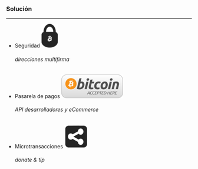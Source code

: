 ### Solución
------------------------
- Seguridad ![Seguridad](resources/security.png)<!-- .element: style="border:0px; box-shadow: 0 0 0 rgba(0, 0, 0, 0); vertical-align: middle;" -->
  ###### direcciones multifirma
- Pasarela de pagos <!-- .element: class="fragment fade-in" data-fragment-index="4" --> <!-- .element: class="fragment fade-in" data-fragment-index="4" --> ![Acepted here](resources/bitcoin_accepted_240.png)<!-- .element: style="border:0px; box-shadow: 0 0 0 rgba(0, 0, 0, 0); vertical-align: middle;"  data-fragment-index="1" --> <!-- .element: class="fragment fade-in" data-fragment-index="4" -->
  ###### API desarrolladores y eCommerce<!-- .element: class="fragment fade-in" data-fragment-index="4" -->
- Microtransacciones <!-- .element: class="fragment fade-in" data-fragment-index="6" --> ![Share](resources/share.png)<!-- .element: style="border:0px; box-shadow: 0 0 0 rgba(0, 0, 0, 0); vertical-align: middle;" data-fragment-index="6" -->
  ###### <!-- .element: class="fragment fade-in" data-fragment-index="6" -->*donate* & <!-- .element: class="fragment fade-in" data-fragment-index="6" -->*tip* <!-- .element: class="fragment fade-in" data-fragment-index="6" -->